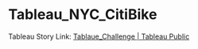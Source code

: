 # Tableau_NYC_CitiBike

Tableau Story Link: [Tablaue_Challenge | Tableau Public](https://public.tableau.com/views/Tablaue_Challenge/Story1?:language=en-US&publish=yes&:sid=&:redirect=auth&:display_count=n&:origin=viz_share_link)
